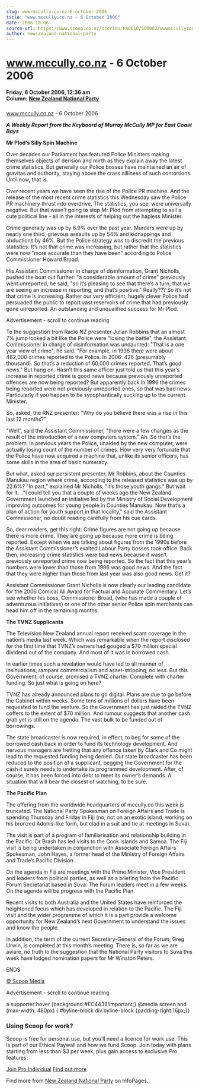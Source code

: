 ```yaml
---
slug: www-mccully-co-nz-6-october-2006
title: "www.mccully.co.nz - 6 October 2006"
date: 2006-10-06
source-url: https://www.scoop.co.nz/stories/PA0610/S00082/wwwmccullyconz-6-october-2006.htm
author: new-zealand-national-party
---
```

www.mccully.co.nz - 6 October 2006
==================================

**Friday, 6 October 2006, 12:36 am**  
**Column: [New Zealand National Party](https://info.scoop.co.nz/New_Zealand_National_Party)**

### 

www.mccully.co.nz - 6 October 2006

_**A Weekly Report from the Keyboard of Murray McCully MP for East Coast Bays**_

**Mr Plod’s Silly Spin Machine**

Over decades our Parliament has featured Police Ministers making themselves objects of derision and mirth as they explain away the latest crime statistics. But generally our Police bosses have maintained an air of gravitas and authority, staying above the crass silliness of such contortions. Until now, that is.

Over recent years we have seen the rise of the Police PR machine. And the release of the most recent crime statistics this Wednesday saw the Police PR machinery thrust into overdrive. The statistics, you see, were universally negative. But that wasn’t going to stop Mr Plod from attempting to sell a cute political line - all in the interests of helping out the hapless Minister.

Crime generally was up by 6.9% over the past year. Murders were up by nearly one third, grievous assaults up by 54% and kidnappings and abductions by 46%. But the Police strategy was to discredit the previous statistics. It’s not that crime was increasing, but rather that the statistics were now "more accurate than they have been" according to Police Commissioner Howard Broad.

His Assistant Commissioner in charge of disinformation, Grant Nicholls, pushed the boat out further: "a considerable amount of crime" previously went unreported, he said, "so it’s pleasing to see that there’s a turn, that we are seeing an increase in reporting, and that’s positive." Really??? So it’s not that crime is increasing. Rather our very efficient, hugely clever Police had persuaded the public to report vast reservoirs of crime that had previously gone unreported. An outstanding and unqualified success for Mr Plod.

Advertisement - scroll to continue reading





To the suggestion from Radio NZ presenter Julian Robbins that an almost 7% jump looked a bit like the Police were "losing the battle", the Assistant Commissioner in charge of disinformation was undaunted: "That is a one year view of crime", he said. "For example, in 1996 there were about 482,000 crimes reported to the Police. In 2006: 426 (presumably thousand). So that’s a reduction of 60,000 crimes reported. That’s good news." But hang on. Hasn’t this same officer just told us that this year’s increase in reported crime is good news because previously unreported offences are now being reported? But apparently back in 1996 the crimes being reported were not previously unreported ones, so that was bad news. Particularly if you happen to be sycophantically sucking up to the current Minister.

So, asked, the RNZ presenter: "Why do you believe there was a rise in this last 12 months?"

"Well”, said the Assistant Commissioner, "there were a few changes as the result of the introduction of a new computers system." Ah. So that’s the problem. In previous years the Police, unaided by the new computer, were actually losing count of the number of crimes. How very very fortunate that the Police have now acquired a machine that, unlike its senior officers, has some skills in the area of basic numeracy.

But what, asked our persistent presenter, Mr Robbins, about the Counties Manukau region where crime, according to the released statistics was up by 22.6%? "In part,” explained Mr Nicholls, "it’s those youth gangs." But wait for it…."I could tell you that a couple of weeks ago the New Zealand Government launched an initiative led by the Ministry of Social Development improving outcomes for young people in Counties Manukau. Now that’s a plan of action for youth support in that locality," said the Assistant Commissioner, no doubt reading carefully from his cue cards.

So, dear readers, get this right: Crime figures are not going up because there is more crime. They are going up because more crime is being reported. Except when we are talking about figures from the 1990s before the Assistant Commissioner’s exalted Labour Party bosses took office. Back then, increasing crime statistics were bad news because it wasn’t previously unreported crime now being reported. So the fact that this year’s numbers were lower than those from 1996 was good news. And the fact that they were higher than those from last year was also good news. Get it?

Assistant Commissioner Grant Nicholls is now clearly our leading candidate for the 2006 Comical Ali Award for Factual and Accurate Commentary. Let’s see whether his boss, Commissioner Broad, (who has made a couple of adventurous initiatives) or one of the other senior Police spin merchants can head him off in the remaining months.

**The TVNZ Supplicants**

The Television New Zealand annual report received scant coverage in the nation’s media last week. Which was remarkable when the report disclosed for the first time that TVNZ’s owners had gouged a $70 million special dividend out of the company. And most of it was in borrowed cash.

In earlier times such a revelation would have led to all manner of insinuations; rampant commercialism and asset-stripping, no less. But this Government, of course, promised a TVNZ charter. Complete with charter funding. So just what is going on here?

TVNZ has already announced plans to go digital. Plans are due to go before the Cabinet within weeks. Some tens of millions of dollars have been requested to fund the venture. So the Government has just raided the TVNZ coffers to the extent of $70 million. And rumour suggests that another cash grab yet is still on the agenda. The vast bulk to be funded out of borrowings.

The state broadcaster is now required, in effect, to beg for some of the borrowed cash back in order to fund its technology development. And nervous managers are fretting that any offence taken by Clark and Co might lead to the requested funding being denied. Our state broadcaster has been reduced to the position of a supplicant, begging the Government for the cash it surely needs to undertake its programmed development. After, of course, it has been forced into debt to meet its owner’s demands. A situation that will bear the closest of watching, to be sure.

**The Pacific Plan**

The offering from the worldwide headquarters of mccully.co this week is truncated. The National Party Spokesman on Foreign Affairs and Trade is spending Thursday and Friday in Fiji (no, not on an exotic island, working on his bronzed Adonis-like form, but clad in a suit and tie at meetings in Suva).

The visit is part of a program of familiarisation and relationship building in the Pacific. Dr Brash has led visits to the Cook Islands and Samoa. The Fiji visit is being undertaken in conjunction with Associate Foreign Affairs Spokesman, John Hayes, a former head of the Ministry of Foreign Affairs and Trade’s Pacific Division.

On the agenda in Fiji are meetings with the Prime Minister, Vice President and leaders from political parties, as well as a briefing from the Pacific Forum Secretariat based in Suva. The Forum leaders meet in a few weeks. On the agenda will be progress with the Pacific Plan.

Recent visits to both Australia and the United States have reinforced the heightened focus which has developed in relation to the Pacific. The Fiji visit and the wider programme of which it is a part provide a welcome opportunity for New Zealand’s next Government to understand the issues and know the people.

In addition, the term of the current Secretary-General of the Forum, Greg Urwin, is completed at this month’s meeting. There is, so far as we are aware, no truth to the suggestion that the National Party visitors to Suva this week have lodged nomination papers for Mr Winston Peters.

ENDS  

[© Scoop Media](http://www.scoop.co.nz/about/terms.html)  

Advertisement - scroll to continue reading



a.supporter:hover {background:#EC4438!important;} @media screen and (max-width: 480px) { #byline-block div.byline-block {padding-right:16px;}}

### Using Scoop for work?

Scoop is free for personal use, but you’ll need a licence for work use. This is part of our Ethical Paywall and how we fund Scoop. Join today with plans starting from less than $3 per week, plus gain access to exclusive _Pro_ features.  
  
[Join Pro Individual](https://pro.scoop.co.nz/Individual/?from=ProIn24) [Find out more](https://pro.scoop.co.nz/using-scoop-for-work/?from=ProIn24)

Find more from [New Zealand National Party](https://info.scoop.co.nz/New_Zealand_National_Party) on InfoPages.
